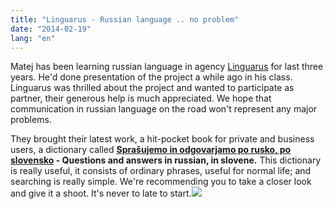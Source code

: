 ```yaml
---
title: "Linguarus - Russian language .. no problem"
date: "2014-02-19"
lang: "en"
---
```


Matej has been learning russian language in agency [Linguarus](http://linguarus.si/ "Linguarus") for last three years. He'd done presentation of the project a while ago in his class. Linguarus was thrilled about the project and wanted to participate as partner, their generous help is much appreciated. We hope that communication in russian language on the road won't represent any major problems.

They brought their latest work, a hit-pocket book for private and business users, a dictionary called **[Sprašujemo in odgovarjamo po rusko, po slovensko](http://linguarus.si/e_trgovina/knjige/48/sprasujemo_in_odgovarjamo_po_rusko_po_slovensko/) - Questions and answers in russian, in slovene.** This dictionary is really useful, it consists of ordinary phrases, useful for normal life; and searching is really simple. We're recommending you to take a closer look and give it a shoot. It's never to late to start.[![](images/48-sprasujemo_in_odgovarjamo_po_rusko_po_slovensko_velika-6f12fa13805db6ce.jpg)](http://linguarus.si/e_trgovina/knjige/48/sprasujemo_in_odgovarjamo_po_rusko_po_slovensko/)
